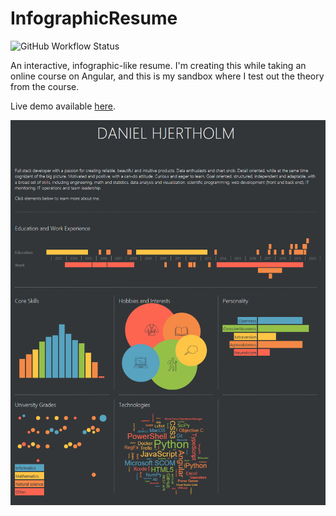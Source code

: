 # InfographicResume

![GitHub Workflow Status](https://img.shields.io/github/workflow/status/danhje/infographic-resume/Build%20and%20Deploy)

An interactive, infographic-like resume. I'm creating this while taking an online course on Angular, and this is my sandbox where I test out the theory from the course.

Live demo available [here](https://resume.danielhjertholm.me).

![Screenshot](https://github.com/danhje/infographic-resume/blob/master/screenshot.png?raw=true)

